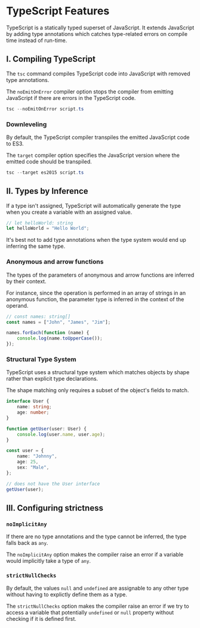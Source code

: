 # **TypeScript Features**

TypeScript is a statically typed superset of JavaScript. It extends JavaScript by adding type annotations which catches type-related errors on compile time instead of run-time.

## **I. Compiling TypeScript**

The `tsc` command compiles TypeScript code into JavaScript with removed type annotations.

The `noEmitOnError` compiler option stops the compiler from emitting JavaScript if there are errors in the TypeScript code.

```powershell
tsc --noEmitOnError script.ts
```

### **Downleveling**

By default, the TypeScript compiler transpiles the emitted JavaScript code to ES3.

The `target` compiler option specifies the JavaScript version where the emitted code should be transpiled.

```powershell
tsc --target es2015 script.ts
```

## **II. Types by Inference**

If a type isn't assigned, TypeScript will automatically generate the type when you create a variable with an assigned value.

```ts
// let helloWorld: string
let helloWorld = "Hello World";
```

It's best not to add type annotations when the type system would end up inferring the same type.

### **Anonymous and arrow functions**

The types of the parameters of anonymous and arrow functions are inferred by their context.

For instance, since the operation is performed in an array of strings in an anonymous function, the parameter type is inferred in the context of the operand.

```ts
// const names: string[]
const names = ["John", "James", "Jim"];

names.forEach(function (name) {
	console.log(name.toUpperCase());
});
```

### **Structural Type System**

TypeScript uses a structural type system which matches objects by shape rather than explicit type declarations.

The shape matching only requires a subset of the object's fields to match.

```ts
interface User {
	name: string;
	age: number;
}

function getUser(user: User) {
	console.log(user.name, user.age);
}

const user = {
	name: "Johnny",
	age: 25,
	sex: "Male",
};

// does not have the User interface
getUser(user);
```

## **III. Configuring strictness**

### **`noImplicitAny`**

If there are no type annotations and the type cannot be inferred, the type falls back as `any`.

The `noImplicitAny` option makes the compiler raise an error if a variable would implicitly take a type of `any`.

### **`strictNullChecks`**

By default, the values `null` and `undefined` are assignable to any other type without having to explictly define them as a type.

The `strictNullChecks` option makes the compiler raise an error if we try to access a variable that potentially `undefined` or `null` property without checking if it is defined first.
